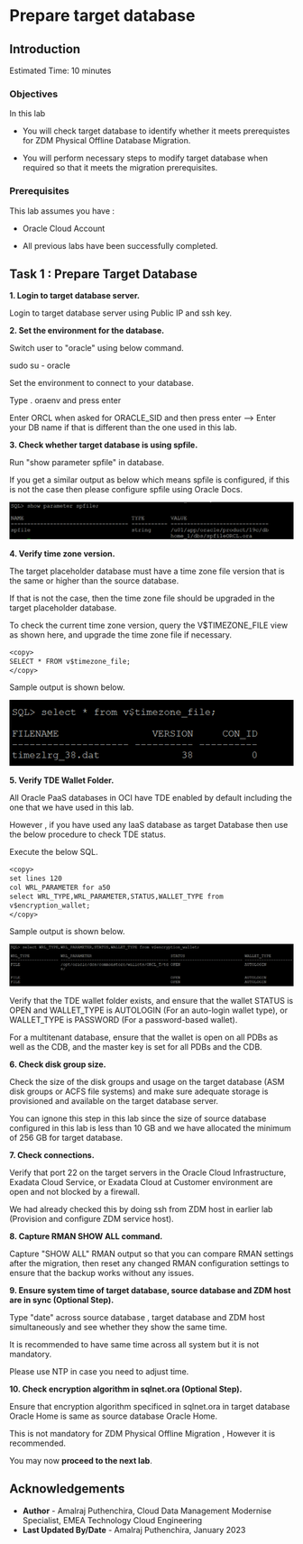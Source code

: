 # Prepare target database

## Introduction

Estimated Time: 10 minutes

### Objectives

In this lab

* You will check target database to identify whether it meets prerequistes for ZDM Physical Offline Database Migration.

* You will perform necessary steps to modify target database when required so that it meets the migration prerequisites.


### Prerequisites

This lab assumes you have :

* Oracle Cloud Account

* All previous labs have been successfully completed.

## Task 1 : Prepare Target Database

**1. Login to target database server.**

   Login to target database server using Public IP and ssh key.

**2. Set the environment for the database.**

   Switch user to "oracle" using below command.

   sudo su - oracle

   Set the environment to connect to your database.

   Type . oraenv and press enter 
    
   Enter ORCL when asked for ORACLE_SID and then press enter    --> Enter your DB name if that is different than the one used in this lab.

   
**3. Check whether target database is using spfile.**

   Run "show parameter spfile" in database.

   If you get a similar output as below which means spfile is configured, if this is not the case then please configure spfile using Oracle Docs.

   ![Image showing ouput of spfile check](./images/spfile.png)

**4. Verify time zone version.**

   The target placeholder database must have a time zone file version that is the same or higher than the source database. 
   
   If that is not the case, then the time zone file should be upgraded in the target placeholder database.

   To check the current time zone version, query the V$TIMEZONE_FILE view as shown here, and upgrade the time zone file if necessary.
   ```console
   <copy>
   SELECT * FROM v$timezone_file;
   </copy>
   ```   
   Sample output is shown below.
   
   ![Image showing timezone version](./images/timezone.png)

**5. Verify TDE Wallet Folder.**

   All Oracle PaaS databases in OCI have TDE enabled by default including the one that we have used in this lab.

   However , if you have used any IaaS database as target Database then use the below procedure to check TDE status.

   Execute the below SQL.
   ```console
   <copy>
   set lines 120
   col WRL_PARAMETER for a50
   select WRL_TYPE,WRL_PARAMETER,STATUS,WALLET_TYPE from v$encryption_wallet;
   </copy>   
   ```
   Sample output is shown below.

   ![Image showing TDE status of target database](./images/target-tde-status.png)

   Verify that the TDE wallet folder exists, and ensure that the wallet STATUS is OPEN and WALLET\_TYPE is AUTOLOGIN (For an auto-login wallet type), or WALLET\_TYPE is PASSWORD (For a password-based wallet). 
   
   For a multitenant database, ensure that the wallet is open on all PDBs as well as the CDB, and the master key is set for all PDBs and the CDB.

**6. Check disk group size.**

   Check the size of the disk groups and usage on the target database (ASM disk groups or ACFS file systems) and make sure adequate storage is provisioned and available on the target database server.

  You can ignone this step in this lab since the size of source database configured in this lab is less than 10 GB and we have allocated the minimum of 256 GB for target database.

**7. Check connections.**

   Verify that port 22 on the target servers in the Oracle Cloud Infrastructure, Exadata Cloud Service, or Exadata Cloud at Customer environment are open and not blocked by a firewall.

   We had already checked this by doing ssh from ZDM host in earlier lab (Provision and configure ZDM service host).

**8. Capture RMAN SHOW ALL command.**

   Capture "SHOW ALL" RMAN output so that you can compare RMAN settings after the migration, then reset any changed RMAN configuration settings to ensure that the backup works without any issues.

**9. Ensure system time of target database, source database and ZDM host are in sync (Optional Step).**

   Type "date" across source database , target database and ZDM host simultaneously and see whether they show the same time.

   It is recommended to have same time across all system but it is not mandatory.

   Please use NTP in case you need to adjust time.

**10. Check encryption algorithm in sqlnet.ora (Optional Step).**

   Ensure that encryption algorithm specificed in sqlnet.ora in target database Oracle Home is same as source database Oracle Home.

   This is not mandatory for ZDM Physical Offline Migration , However it is recommended.

You may now **proceed to the next lab**.

## Acknowledgements
* **Author** - Amalraj Puthenchira, Cloud Data Management Modernise Specialist, EMEA Technology Cloud Engineering
* **Last Updated By/Date** - Amalraj Puthenchira, January 2023

